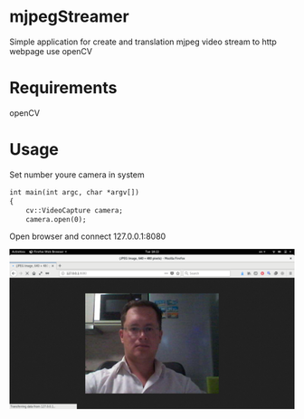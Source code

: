 # mjpegStreamer
Simple application for create and translation mjpeg video stream to http webpage use openCV

# Requirements
openCV

# Usage
Set number youre camera in system 
```
int main(int argc, char *argv[])
{
    cv::VideoCapture camera;
    camera.open(0);

```

Open browser and connect 127.0.0.1:8080

![](screen2.png)



